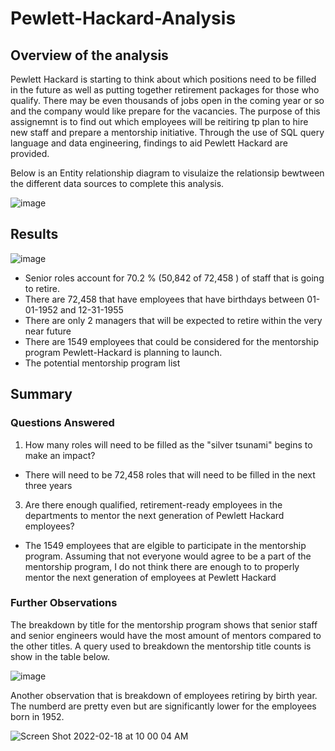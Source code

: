 # Pewlett-Hackard-Analysis

## Overview of the analysis 

Pewlett Hackard is starting to think about which positions need to be filled in the future as well as putting together retirement packages for those who qualify. There may be even thousands of jobs open in the coming year or so and the company would like prepare for the vacancies. The purpose of this assignemnt is to find out which employees will be reitiring tp plan to hire new staff and prepare a mentorship initiative. Through the use of SQL query language and data engineering, findings to aid Pewlett Hackard are provided.

Below is an Entity relationship diagram to visulaize the relationsip bewtween the different data sources to complete this analysis.

![image](https://user-images.githubusercontent.com/96553992/154599906-46856a35-c063-4d5f-b8b8-427c7a9b1d84.png)



## Results 

![image](https://user-images.githubusercontent.com/96553992/154606662-bf4c340b-775c-429d-a05f-e1bfdbf64177.png)



* Senior roles account for 70.2 % (50,842 of 72,458 ) of staff that is going to retire.
* There are 72,458 that have employees that have birthdays between 01-01-1952 and 12-31-1955
* There are only 2 managers that will be expected to retire within the very near future
* There are 1549 employees that could be considered for the mentorship program Pewlett-Hackard is planning to launch.
* The potential mentorship program list  


## Summary

### Questions Answered
1) How many roles will need to be filled as the "silver tsunami" begins to make an impact?
  * There will need to be 72,458 roles that will need to be filled in the next three years
3) Are there enough qualified, retirement-ready employees in the departments to mentor the next generation of Pewlett Hackard employees?
  * The 1549 employees that are elgible to participate in the mentorship program. Assuming that not everyone would agree to be a part of the mentorship program, I do not think there are enough to to properly mentor the next generation of employees at Pewlett Hackard 

### Further Observations

The breakdown by title for the mentorship program shows that senior staff and senior engineers would have the most amount of mentors compared to the other titles. A query used to breakdown the mentorship title counts is show in the table below.

![image](https://user-images.githubusercontent.com/96553992/154696503-009f2cba-9488-479e-84b1-264bdc05921c.png)

Another observation that is breakdown of employees retiring by birth year. The numberd are pretty even but are significantly lower for the employees born in 1952. 

![Screen Shot 2022-02-18 at 10 00 04 AM](https://user-images.githubusercontent.com/96553992/154707313-fb132c74-60f1-4d57-84bf-fec006b617d1.png)


